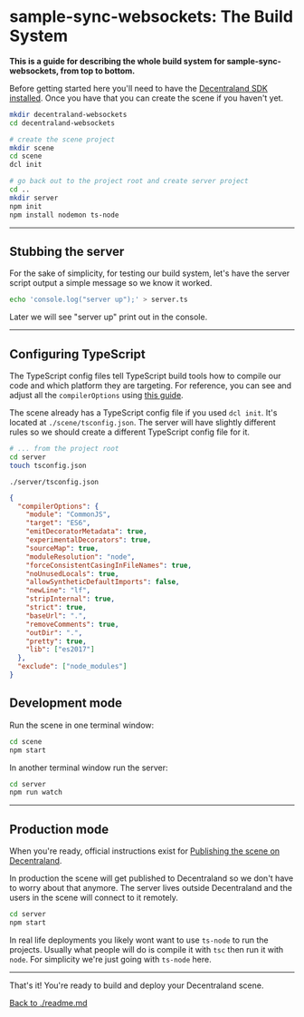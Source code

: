 
# sample-sync-websockets: The Build System

**This is a guide for describing the whole build system for sample-sync-websockets, from top to bottom.**

Before getting started here you'll need to have the [Decentraland SDK installed](https://docs.decentraland.org/getting-started/create-scene/). Once you have that you can create the scene if you haven't yet.

```sh
mkdir decentraland-websockets
cd decentraland-websockets

# create the scene project
mkdir scene
cd scene
dcl init

# go back out to the project root and create server project
cd ..
mkdir server
npm init
npm install nodemon ts-node
```

---

## Stubbing the server

For the sake of simplicity, for testing our build system, let's have the server script output a simple message so we know it worked.

```sh
echo 'console.log("server up");' > server.ts
```

Later we will see "server up" print out in the console.

---

## Configuring TypeScript

The TypeScript config files tell TypeScript build tools how to compile our code and which platform they are targeting. For reference, you can see and adjust all the `compilerOptions` using [this guide](https://www.typescriptlang.org/docs/handbook/compiler-options.html).

The scene already has a TypeScript config file if you used `dcl init`. It's located at `./scene/tsconfig.json`. The server will have slightly different rules so we should create a different TypeScript config file for it.

```sh
# ... from the project root
cd server
touch tsconfig.json
```

`./server/tsconfig.json`

```json
{
  "compilerOptions": {
    "module": "CommonJS",
    "target": "ES6",
    "emitDecoratorMetadata": true,
    "experimentalDecorators": true,
    "sourceMap": true,
    "moduleResolution": "node",
    "forceConsistentCasingInFileNames": true,
    "noUnusedLocals": true,
    "allowSyntheticDefaultImports": false,
    "newLine": "lf",
    "stripInternal": true,
    "strict": true,
    "baseUrl": ".",
    "removeComments": true,
    "outDir": ".",
    "pretty": true,
    "lib": ["es2017"]
  },
  "exclude": ["node_modules"]
}
```

## Development mode

Run the scene in one terminal window:

```sh
cd scene
npm start
```

In another terminal window run the server:

```sh
cd server
npm run watch
```

---

## Production mode

When you're ready, official instructions exist for [Publishing the scene on Decentraland](https://docs.decentraland.org/getting-started/publishing/).

In production the scene will get published to Decentraland so we don't have to worry about that anymore. The server lives outside Decentraland and the users in the scene will connect to it remotely.

```sh
cd server
npm start
```

In real life deployments you likely wont want to use `ts-node` to run the projects. Usually what people will do is compile it with `tsc` then run it with `node`. For simplicity we're just going with `ts-node` here.

---

That's it! You're ready to build and deploy your Decentraland scene.

[Back to ./readme.md](./readme.md)
